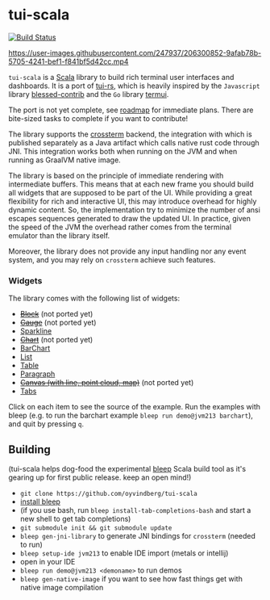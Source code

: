 # tui-scala

[![Build Status](https://github.com/oyvindberg/tui-scala/workflows/CI/badge.svg)](https://github.com/oyvindberg/tui-scala/actions?query=workflow%3ACI+)

https://user-images.githubusercontent.com/247937/206300852-9afab78b-5705-4241-bef1-f841bf5d42cc.mp4

`tui-scala` is a [Scala](https://www.scala-lang.org) library to build rich terminal
user interfaces and dashboards. It is a port of [tui-rs](https://github.com/fdehau/tui-rs), 
which is heavily inspired by the `Javascript`
library [blessed-contrib](https://github.com/yaronn/blessed-contrib) and the
`Go` library [termui](https://github.com/gizak/termui).

The port is not yet complete, see [roadmap](https://github.com/oyvindberg/tui-scala/issues/15) for immediate plans.
There are bite-sized tasks to complete if you want to contribute!




The library supports the [crossterm](https://github.com/crossterm-rs/crossterm) backend, the integration with which
is published separately as a Java artifact which calls native rust code through JNI.
This integration works both when running on the JVM and when running as GraalVM native image.

The library is based on the principle of immediate rendering with intermediate
buffers. This means that at each new frame you should build all widgets that are
supposed to be part of the UI. While providing a great flexibility for rich and
interactive UI, this may introduce overhead for highly dynamic content. So, the
implementation try to minimize the number of ansi escapes sequences generated to
draw the updated UI. In practice, given the speed of the JVM the overhead rather
comes from the terminal emulator than the library itself.

Moreover, the library does not provide any input handling nor any event system, and
you may rely on `crossterm` achieve such features.

### Widgets

The library comes with the following list of widgets:

* ~~[Block](https://github.com/oyvindberg/tui-rs/blob/master/examples/block.scala)~~ (not ported yet)
* ~~[Gauge](https://github.com/oyvindberg/tui-rs/blob/master/examples/gauge.scala)~~ (not ported yet)
* [Sparkline](https://github.com/oyvindberg/tui-rs/blob/master/examples/sparkline.scala)
* ~~[Chart](https://github.com/oyvindberg/tui-rs/blob/master/examples/chart.scala)~~ (not ported yet)
* [BarChart](https://github.com/oyvindberg/tui-rs/blob/master/examples/barchart.scala)
* [List](https://github.com/oyvindberg/tui-rs/blob/master/examples/list.scala)
* [Table](https://github.com/oyvindberg/tui-rs/blob/master/examples/table.scala)
* [Paragraph](https://github.com/oyvindberg/tui-rs/blob/master/examples/paragraph.scala)
* ~~[Canvas (with line, point cloud, map)](https://github.com/oyvindberg/tui-rs/blob/master/examples/canvas.scala)~~ (not ported yet)
* [Tabs](https://github.com/oyvindberg/tui-rs/blob/master/examples/tabs.scala)

Click on each item to see the source of the example. Run the examples with
bleep (e.g. to run the barchart example `bleep run demo@jvm213 barchart`), and quit by pressing `q`.

## Building

(tui-scala helps dog-food the experimental [bleep](https://bleep.build/docs/) Scala build tool as it's gearing up for first public release. keep an open mind!)

- `git clone https://github.com/oyvindberg/tui-scala`
- [install bleep](https://bleep.build/docs/installing/)
- (if you use bash, run `bleep install-tab-completions-bash` and start a new shell to get tab completions)
- `git submodule init && git submodule update`
- `bleep gen-jni-library` to generate JNI bindings for `crossterm` (needed to run)
- `bleep setup-ide jvm213` to enable IDE import (metals or intellij)
-  open in your IDE
- `bleep run demo@jvm213 <demoname>` to run demos
- `bleep gen-native-image` if you want to see how fast things get with native image compilation
